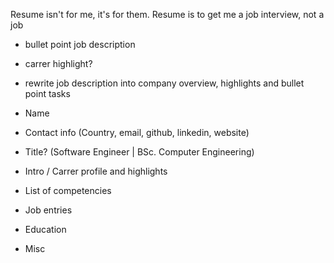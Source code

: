 Resume isn't for me, it's for them.
Resume is to get me a job interview, not a job

- bullet point job description
- carrer highlight?
- rewrite job description into company overview, highlights and bullet point tasks

- Name
- Contact info (Country, email, github, linkedin, website)
- Title? (Software Engineer | BSc. Computer Engineering)
- Intro / Carrer profile and highlights
- List of competencies
- Job entries
- Education
- Misc
